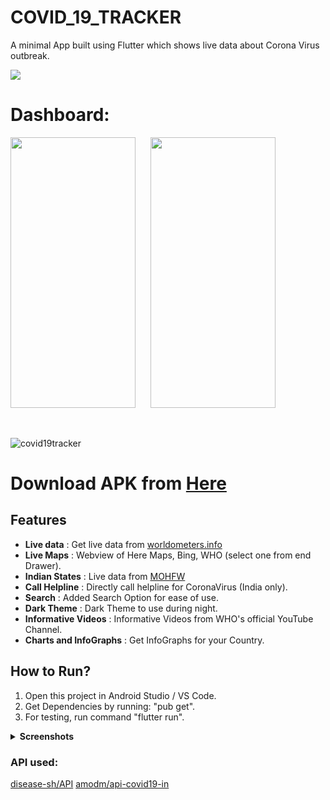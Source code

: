 # COVID_19_TRACKER

A minimal App built using Flutter which shows live data about Corona Virus outbreak.

<img src="https://github.com/madhavtripathi05/COVID_19_TRACKER/blob/master/assets/screenshots/cov.jpeg" >

# Dashboard:

<span>
 <img height=433 width=200 src="https://github.com/madhavtripathi05/COVID_19_TRACKER/blob/master/assets/screenshots/screen%20(11).png" />
 &nbsp;&nbsp;&nbsp;&nbsp;
  <img height=433 width=200 src="https://github.com/madhavtripathi05/COVID_19_TRACKER/blob/master/assets/screenshots/screen%20(12).png" />
</span>

&nbsp;

![covid19tracker](https://img.shields.io/badge/COVID__19__TRACKER-v1.0-green)

# Download APK from [Here](https://drive.google.com/file/d/10NF_H_SS8nHmBm_WdzMsEK58-lVRZIRo)

## Features

- **Live data** : Get live data from [worldometers.info](https://www.worldometers.info/coronavirus/)
- **Live Maps** : Webview of Here Maps, Bing, WHO (select one from end Drawer).
- **Indian States** : Live data from [MOHFW](https://www.mohfw.gov.in/)
- **Call Helpline** : Directly call helpline for CoronaVirus (India only).
- **Search** : Added Search Option for ease of use.
- **Dark Theme** : Dark Theme to use during night.
- **Informative Videos** : Informative Videos from WHO's official YouTube Channel.
- **Charts and InfoGraphs** : Get InfoGraphs for your Country.

## How to Run?

1.  Open this project in Android Studio / VS Code.
2.  Get Dependencies by running: "pub get".
3.  For testing, run command "flutter run".

<details>
  <summary><strong>Screenshots</strong></summary> 
  <img height=400 width=200 src="https://github.com/madhavtripathi05/COVID_19_TRACKER/blob/master/assets/screenshots/screen%20(1).png" />
  <img height=400 width=200 src="https://github.com/madhavtripathi05/COVID_19_TRACKER/blob/master/assets/screenshots/screen%20(2).png" />
  <img height=400 width=200 src="https://github.com/madhavtripathi05/COVID_19_TRACKER/blob/master/assets/screenshots/screen%20(3).png" />
  <img height=400 width=200 src="https://github.com/madhavtripathi05/COVID_19_TRACKER/blob/master/assets/screenshots/screen%20(4).png" />
  <img height=400 width=200 src="https://github.com/madhavtripathi05/COVID_19_TRACKER/blob/master/assets/screenshots/screen%20(5).png" />
  <img height=400 width=200 src="https://github.com/madhavtripathi05/COVID_19_TRACKER/blob/master/assets/screenshots/screen%20(6).png" />
   <img height=400 width=200 src="https://github.com/madhavtripathi05/COVID_19_TRACKER/blob/master/assets/screenshots/screen%20(7).png" />
  <img height=400 width=200 src="https://github.com/madhavtripathi05/COVID_19_TRACKER/blob/master/assets/screenshots/screen%20(8).png" />
  <img height=400 width=200 src="https://github.com/madhavtripathi05/COVID_19_TRACKER/blob/master/assets/screenshots/screen%20(9).png" />
  <img height=400 width=200 src="https://github.com/madhavtripathi05/COVID_19_TRACKER/blob/master/assets/screenshots/screen%20(10).png" />
  <img height=400 width=200 src="https://github.com/madhavtripathi05/COVID_19_TRACKER/blob/master/assets/screenshots/screen%20(11).png" />
  <img height=400 width=200 src="https://github.com/madhavtripathi05/COVID_19_TRACKER/blob/master/assets/screenshots/screen%20(12).png" />

   <img height=433 width=200 src="https://github.com/madhavtripathi05/COVID_19_TRACKER/blob/master/assets/screenshots/screen%20(25).png" />
    <img height=433 width=200 src="https://github.com/madhavtripathi05/COVID_19_TRACKER/blob/master/assets/screenshots/screen%20(26).png" />
</details>

### API used:

[disease-sh/API](https://github.com/disease-sh/API)
[amodm/api-covid19-in](https://github.com/amodm/api-covid19-in)
